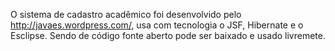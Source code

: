 O sistema de cadastro acadêmico foi desenvolvido pelo http://javaes.wordpress.com/, usa com tecnologia o JSF, Hibernate e o Esclipse.
Sendo de código fonte aberto pode ser baixado e usado livremete.
